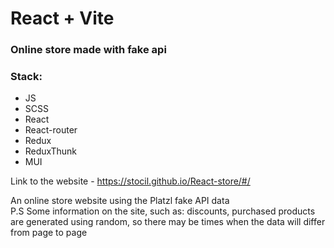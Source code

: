 # React + Vite

### Online store made with fake api

### Stack:
- JS
- SCSS
- React
- React-router
- Redux
- ReduxThunk
- MUI

Link to the website - https://stocil.github.io/React-store/#/

An online store website using the Platzl fake API data\
P.S Some information on the site, such as: discounts, purchased products are generated using random, so there may be times when the data will differ from page to page
